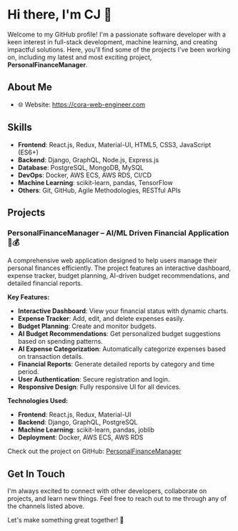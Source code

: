 # Hi there, I'm CJ 👋

Welcome to my GitHub profile! I'm a passionate software developer with a keen interest in full-stack development, machine learning, and creating impactful solutions. Here, you'll find some of the projects I've been working on, including my latest and most exciting project, **PersonalFinanceManager**.

## About Me

- 🌐 Website: https://cora-web-engineer.com

## Skills

- **Frontend**: React.js, Redux, Material-UI, HTML5, CSS3, JavaScript (ES6+)
- **Backend**: Django, GraphQL, Node.js, Express.js
- **Database**: PostgreSQL, MongoDB, MySQL
- **DevOps**: Docker, AWS ECS, AWS RDS, CI/CD
- **Machine Learning**: scikit-learn, pandas, TensorFlow
- **Others**: Git, GitHub, Agile Methodologies, RESTful APIs

## Projects

### PersonalFinanceManager – AI/ML Driven Financial Application 🧠💰

A comprehensive web application designed to help users manage their personal finances efficiently. The project features an interactive dashboard, expense tracker, budget planning, AI-driven budget recommendations, and detailed financial reports.

**Key Features:**
- **Interactive Dashboard**: View your financial status with dynamic charts.
- **Expense Tracker**: Add, edit, and delete expenses easily.
- **Budget Planning**: Create and monitor budgets.
- **AI Budget Recommendations**: Get personalized budget suggestions based on spending patterns.
- **AI Expense Categorization**: Automatically categorize expenses based on transaction details.
- **Financial Reports**: Generate detailed reports by category and time period.
- **User Authentication**: Secure registration and login.
- **Responsive Design**: Fully responsive UI for all devices.

**Technologies Used:**
- **Frontend**: React.js, Redux, Material-UI
- **Backend**: Django, GraphQL, PostgreSQL
- **Machine Learning**: scikit-learn, pandas, joblib
- **Deployment**: Docker, AWS ECS, AWS RDS

Check out the project on GitHub: [PersonalFinanceManager]([https://github.com/yourusername/PersonalFinanceManager](https://github.com/CJ-AI-ML-Portfolio/PersonalFinanceManager))

## Get In Touch

I'm always excited to connect with other developers, collaborate on projects, and learn new things. Feel free to reach out to me through any of the channels listed above.

Let's make something great together! 🚀
